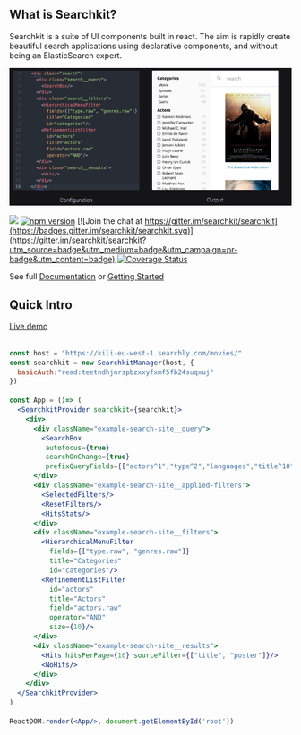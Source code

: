 ## What is Searchkit?
Searchkit is a suite of UI components built in react. The aim is rapidly create beautiful search applications using declarative components, and without being an ElasticSearch expert.

<img src="./docs/assets/codepreview.png"/>

[<img src="https://circleci.com/gh/searchkit/searchkit.png?style=shield"/>](https://circleci.com/gh/searchkit/searchkit)
[![npm version](https://badge.fury.io/js/searchkit.svg)](https://badge.fury.io/js/searchkit)
[![Join the chat at https://gitter.im/searchkit/searchkit](https://badges.gitter.im/searchkit/searchkit.svg)](https://gitter.im/searchkit/searchkit?utm_source=badge&utm_medium=badge&utm_campaign=pr-badge&utm_content=badge)
[![Coverage Status](https://coveralls.io/repos/searchkit/searchkit/badge.svg?branch=develop&service=github)](https://coveralls.io/github/searchkit/searchkit?branch=develop)

See full [Documentation](http://docs.searchkit.co/stable) or [Getting Started](http://docs.searchkit.co/stable/docs/setup/project-setup.html)

## Quick Intro
[Live demo](http://demo.searchkit.co)

```jsx

const host = "https://kili-eu-west-1.searchly.com/movies/"
const searchkit = new SearchkitManager(host, {
  basicAuth:"read:teetndhjnrspbzxxyfxmf5fb24suqxuj"
})

const App = ()=> (
  <SearchkitProvider searchkit={searchkit}>
    <div>
      <div className="example-search-site__query">
        <SearchBox
         autofocus={true}
         searchOnChange={true}
         prefixQueryFields={["actors^1","type^2","languages","title^10"]}/>
      </div>
      <div className="example-search-site__applied-filters">
        <SelectedFilters/>
        <ResetFilters/>
        <HitsStats/>
      </div>
      <div className="example-search-site__filters">
        <HierarchicalMenuFilter
          fields={["type.raw", "genres.raw"]}
          title="Categories"
          id="categories"/>
        <RefinementListFilter
          id="actors"
          title="Actors"
          field="actors.raw"
          operator="AND"
          size={10}/>
      </div>
      <div className="example-search-site__results">
        <Hits hitsPerPage={10} sourceFilter={["title", "poster"]}/>
        <NoHits/>
      </div>
    </div>
  </SearchkitProvider>
)

ReactDOM.render(<App/>, document.getElementById('root'))

```
